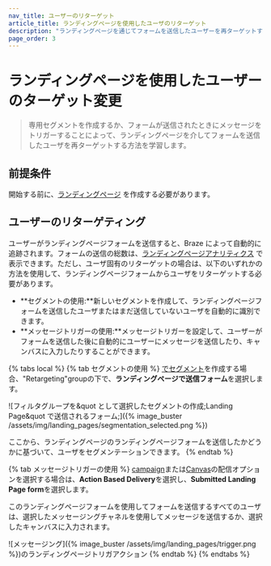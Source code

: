 ```yaml
---
nav_title: ユーザーのリターゲット
article_title: ランディングページを使用したユーザのリターゲット
description: "ランディングページを通じてフォームを送信したユーザーを再ターゲットする方法を学習します。"
page_order: 3
---
```


# ランディングページを使用したユーザーのターゲット変更

> 専用セグメントを作成するか、フォームが送信されたときにメッセージをトリガーすることによって、ランディングページを介してフォームを送信したユーザを再ターゲットする方法を学習します。

## 前提条件

開始する前に、[ランディングページ]({{site.baseurl}}/user_guide/engagement_tools/landing_pages/creating_pages/) を作成する必要があります。

## ユーザーのリターゲティング

ユーザーがランディングページフォームを送信すると、Braze によって自動的に追跡されます。フォームの送信の総数は、[ランディングページアナリティクス]({{site.baseurl}}/user_guide/engagement_tools/landing_pages/creating_pages/#viewing-analytics) で表示できます。ただし、ユーザ固有のリターゲットの場合は、以下のいずれかの方法を使用して、ランディングページフォームからユーザをリターゲットする必要があります。

- **セグメントの使用:**新しいセグメントを作成して、ランディングページフォームを送信したユーザまたはまだ送信していないユーザを自動的に識別できます。
- **メッセージトリガーの使用:**メッセージトリガーを設定して、ユーザーがフォームを送信した後に自動的にユーザーにメッセージを送信したり、キャンバスに入力したりすることができます。

{% tabs local %}
{% tab セグメントの使用 %}
[でセグメント]({{site.baseurl}}/user_guide/engagement_tools/segments/creating_a_segment/)を作成する場合、"Retargeting"groupの下で、**ランディングページで送信フォーム**を選択します。

![フィルタグループを&quot として選択したセグメントの作成;Landing Page&quot で送信されるフォーム;]({% image_buster /assets/img/landing_pages/segmentation_selected.png %})

ここから、ランディングページのランディングページフォームを送信したかどうかに基づいて、ユーザをセグメンテーションできます。
{% endtab %}

{% tab メッセージトリガーの使用 %}
[campaign]({{site.baseurl}}/user_guide/engagement_tools/campaigns/)または[Canvas]({{site.baseurl}}/user_guide/engagement_tools/canvas/)の配信オプションを選択する場合は、**Action Based Delivery**を選択し、**Submitted Landing Page form**を選択します。

このランディングページフォームを使用してフォームを送信するすべてのユーザは、選択したメッセージングチャネルを使用してメッセージを送信するか、選択したキャンバスに入力されます。

![メッセージング]({% image_buster /assets/img/landing_pages/trigger.png %})のランディングページトリガアクション
{% endtab %}
{% endtabs %}
